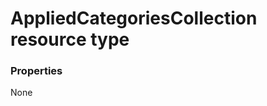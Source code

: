 # AppliedCategoriesCollection resource type



### Properties
None

<!-- uuid: 2635627d-90a9-48e3-8076-4f4b9a54709d
2015-10-15 16:49:27 UTC -->
<!-- {
  "type": "#page.annotation",
  "description": "AppliedCategoriesCollection resource",
  "keywords": "",
  "section": "documentation",
  "tocPath": ""
}-->